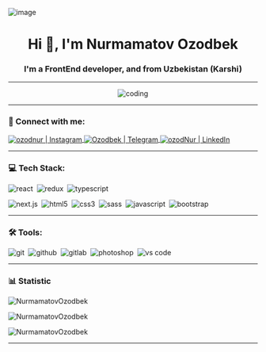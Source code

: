 ![image](https://github.com/halfrost/halfrost/blob/master/icons/header_.png)
<h1 align="center">Hi 👋, I'm Nurmamatov Ozodbek</h1>
<h3 align="center">I'm a FrontEnd developer, and from Uzbekistan (Karshi)</h3>

---

<p align="center" >
  <img alt="coding" src="https://media2.giphy.com/media/qgQUggAC3Pfv687qPC/giphy.gif">
</p>

---

### 🤝 Connect with me:
<p align="left center">
<a href="https://instagram.com/ozod_muhandis" target="_blank">
  <img align="center" alt="ozodnur | Instagram" src="https://img.shields.io/badge/instagram-E4405F.svg?&style=for-the-badge&logo=instagram&logoColor=white" />
</a>
<a href="https://t.me/Nurmamatov_Ozodbek" target="_blank">
  <img align="center" alt="Ozodbek | Telegram" src="https://img.shields.io/badge/telegram-4680C2.svg?&style=for-the-badge&logo=telegram&logoColor=white" />
</a>
<a href="https://www.linkedin.com/in/ozodbek-nurmamatov/" target="_blank">
  <img align="center" alt="ozodNur | LinkedIn" src="https://img.shields.io/badge/linkedin-0077B5.svg?&style=for-the-badge&logo=linkedin&logoColor=white" />
</a>
</p>

---

### 💻 Tech Stack:
<p align="left"><img alt="react" src="https://img.shields.io/badge/react-61DAFB.svg?&style=for-the-badge&logo=react&logoColor=fff" />&nbsp;
<img alt="redux" src="https://img.shields.io/badge/redux-764ABC.svg?&style=for-the-badge&logo=redux&logoColor=fff" />&nbsp;
<img alt="typescript" src="https://img.shields.io/badge/typescript-007ACC.svg?&style=for-the-badge&logo=typescript&logoColor=fff" />&nbsp;
  
<img alt="next.js" src="https://img.shields.io/badge/next.js-000.svg?&style=for-the-badge&logo=next.js&logoColor=fff" />&nbsp;
<img alt="html5" src="https://img.shields.io/badge/html-E34F26.svg?&style=for-the-badge&logo=html5&logoColor=fff" />&nbsp;
<img alt="css3" src="https://img.shields.io/badge/css-1572B6.svg?&style=for-the-badge&logo=css3&logoColor=fff" />&nbsp;
<img alt="sass" src="https://img.shields.io/badge/sass-CF649A.svg?&style=for-the-badge&logo=sass&logoColor=fff" />&nbsp;
<img alt="javascript" src="https://img.shields.io/badge/javascript-F7DF1E.svg?&style=for-the-badge&logo=javascript&logoColor=fff" />&nbsp;
<img alt="bootstrap" src="https://img.shields.io/badge/bootstrap-7610F7.svg?&style=for-the-badge&logo=bootstrap&logoColor=fff" />&nbsp;
</p>
  
---

### 🛠 Tools:

<img alt="git" src="https://img.shields.io/badge/git-F05033.svg?&style=for-the-badge&logo=git&logoColor=fff" />&nbsp;
<img alt="github" src="https://img.shields.io/badge/github-000.svg?&style=for-the-badge&logo=github&logoColor=fff" />&nbsp;
<img alt="gitlab" src="https://img.shields.io/badge/gitlab-380D75.svg?&style=for-the-badge&logo=gitlab&logoColor=fff" />&nbsp;
<img alt="photoshop" src="https://img.shields.io/badge/photoshop-31A8FF.svg?&style=for-the-badge&logo=adobe-photoshop&logoColor=fff" />&nbsp;
<img alt="vs code" src="https://img.shields.io/badge/vs code-007ACC.svg?&style=for-the-badge&logo=visual-studio-code&logoColor=fff" />&nbsp;

---

### 📊 Statistic

<p>
  <img src="https://github-readme-stats.vercel.app/api/top-langs?username=NurmamatovOzodbek&show_icons=true&locale=en&layout=compact" alt="NurmamatovOzodbek" />
</p>

<p>
  <img src="https://github-readme-stats.vercel.app/api?username=NurmamatovOzodbek&show_icons=true&locale=en" alt="NurmamatovOzodbek" />
</p>

<p>
  <img src="https://github-readme-streak-stats.herokuapp.com/?user=NurmamatovOzodbek&" alt="NurmamatovOzodbek" />
</p>

---
